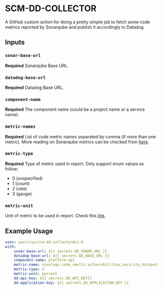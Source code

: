 # SCM-DD-COLLECTOR

A GitHub custom action for doing a pretty simple job to fetch some code metrics reported by Sonarqube and publish it accordingly to Datadog.

## Inputs

### `sonar-base-url`

**Required** Sonarqube Base URL.

### `datadog-base-url`

**Required** Datadog Base URL.

### `component-name`

**Required** The component name (could be a project name or a service name).

### `metric-names`

**Required** List of code metric names separated by comma (if more than one metric).
More reading on Sonarqube metrics can be checked from [here](https://docs.sonarsource.com/sonarqube/latest/user-guide/metric-definitions/).

### `metric-type`

**Required** Type of metric used in report. Only support enum values as follow:

-   0 (unspecified)
-   1 (count)
-   2 (rate)
-   3 (gauge)

### `metric-unit`

Unit of metric to be used in report. Check this [link](https://docs.datadoghq.com/metrics/types/).

## Example Usage

```yaml
uses: yauritux/scm-dd-collector@v1.0
with:
    sonar-base-url: ${{ secrets.DD_SONAR_URL }}
    datadog-base-url: ${{ secrets.DD_BASE_URL }}
    component-name: platform-api
    metric-name: coverage,code_smells,vulnerabilities,security_hotspots
    metric-type: 3
    metric-unit: percent
    dd-api-key: ${{ secrets.DD_API_KEY}}
    dd-application-key: ${{ secrets.DD_APPLICATION_KEY }}
```

